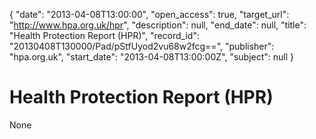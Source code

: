 {
  "date": "2013-04-08T13:00:00", 
  "open_access": true, 
  "target_url": "http://www.hpa.org.uk/hpr", 
  "description": null, 
  "end_date": null, 
  "title": "Health Protection Report (HPR)", 
  "record_id": "20130408T130000/Pad/pStfUyod2vu68w2fcg==", 
  "publisher": "hpa.org.uk", 
  "start_date": "2013-04-08T13:00:00Z", 
  "subject": null
}

# Health Protection Report (HPR)

None